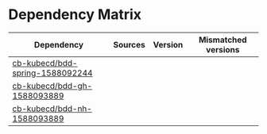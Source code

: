 # Dependency Matrix

Dependency | Sources | Version | Mismatched versions
---------- | ------- | ------- | -------------------
[cb-kubecd/bdd-spring-1588092244](https://github.com/cb-kubecd/bdd-spring-1588092244.git) |  | []() | 
[cb-kubecd/bdd-gh-1588093889](https://github.com/cb-kubecd/bdd-gh-1588093889.git) |  | []() | 
[cb-kubecd/bdd-nh-1588093889](https://github.com/cb-kubecd/bdd-nh-1588093889.git) |  | []() | 
